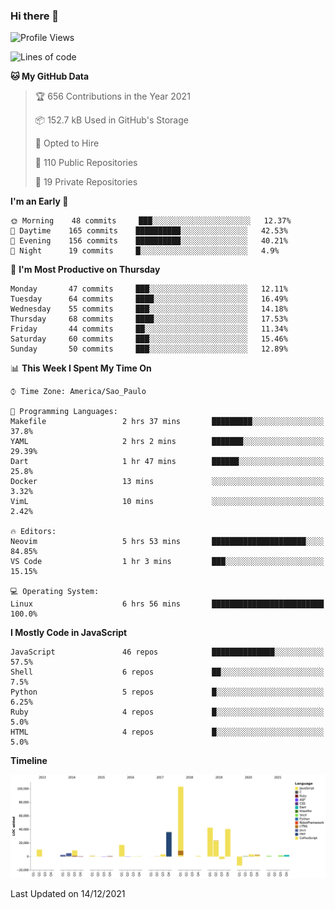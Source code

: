 ### Hi there 👋

<!--START_SECTION:waka-->
![Profile Views](http://img.shields.io/badge/Profile%20Views-17-blue)

![Lines of code](https://img.shields.io/badge/From%20Hello%20World%20I%27ve%20Written-294%20Thousand%20lines%20of%20code-blue)

**🐱 My GitHub Data** 

> 🏆 656 Contributions in the Year 2021
 > 
> 📦 152.7 kB Used in GitHub's Storage 
 > 
> 💼 Opted to Hire
 > 
> 📜 110 Public Repositories 
 > 
> 🔑 19 Private Repositories  
 > 
**I'm an Early 🐤** 

```text
🌞 Morning    48 commits     ███░░░░░░░░░░░░░░░░░░░░░░   12.37% 
🌆 Daytime    165 commits    ██████████░░░░░░░░░░░░░░░   42.53% 
🌃 Evening    156 commits    ██████████░░░░░░░░░░░░░░░   40.21% 
🌙 Night      19 commits     █░░░░░░░░░░░░░░░░░░░░░░░░   4.9%

```
📅 **I'm Most Productive on Thursday** 

```text
Monday       47 commits     ███░░░░░░░░░░░░░░░░░░░░░░   12.11% 
Tuesday      64 commits     ████░░░░░░░░░░░░░░░░░░░░░   16.49% 
Wednesday    55 commits     ███░░░░░░░░░░░░░░░░░░░░░░   14.18% 
Thursday     68 commits     ████░░░░░░░░░░░░░░░░░░░░░   17.53% 
Friday       44 commits     ██░░░░░░░░░░░░░░░░░░░░░░░   11.34% 
Saturday     60 commits     ███░░░░░░░░░░░░░░░░░░░░░░   15.46% 
Sunday       50 commits     ███░░░░░░░░░░░░░░░░░░░░░░   12.89%

```


📊 **This Week I Spent My Time On** 

```text
⌚︎ Time Zone: America/Sao_Paulo

💬 Programming Languages: 
Makefile                 2 hrs 37 mins       █████████░░░░░░░░░░░░░░░░   37.8% 
YAML                     2 hrs 2 mins        ███████░░░░░░░░░░░░░░░░░░   29.39% 
Dart                     1 hr 47 mins        ██████░░░░░░░░░░░░░░░░░░░   25.8% 
Docker                   13 mins             ░░░░░░░░░░░░░░░░░░░░░░░░░   3.32% 
VimL                     10 mins             ░░░░░░░░░░░░░░░░░░░░░░░░░   2.42%

🔥 Editors: 
Neovim                   5 hrs 53 mins       █████████████████████░░░░   84.85% 
VS Code                  1 hr 3 mins         ███░░░░░░░░░░░░░░░░░░░░░░   15.15%

💻 Operating System: 
Linux                    6 hrs 56 mins       █████████████████████████   100.0%

```

**I Mostly Code in JavaScript** 

```text
JavaScript               46 repos            ██████████████░░░░░░░░░░░   57.5% 
Shell                    6 repos             ██░░░░░░░░░░░░░░░░░░░░░░░   7.5% 
Python                   5 repos             █░░░░░░░░░░░░░░░░░░░░░░░░   6.25% 
Ruby                     4 repos             █░░░░░░░░░░░░░░░░░░░░░░░░   5.0% 
HTML                     4 repos             █░░░░░░░░░░░░░░░░░░░░░░░░   5.0%

```


**Timeline**

![Chart not found](https://raw.githubusercontent.com/jampow/jampow/master/charts/bar_graph.png) 


 Last Updated on 14/12/2021
<!--END_SECTION:waka-->
